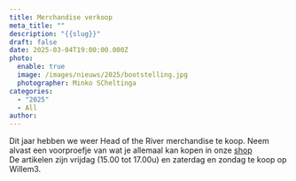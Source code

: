 ```yaml
---
title: Merchandise verkoop
meta_title: ""
description: "{{slug}}"
draft: false
date: 2025-03-04T19:00:00.000Z
photo:
  enable: true
  image: /images/nieuws/2025/bootstelling.jpg
  photographer: Minko SCheltinga
categories:
  - "2025"
  - All
author: 
---
```

Dit jaar hebben we weer Head of the River merchandise te koop. Neem alvast een voorproefje van wat je allemaal kan kopen in onze [shop](../../shop/)   
De artikelen zijn vrijdag (15.00 tot 17.00u) en zaterdag en zondag te koop op Willem3.